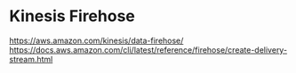 # Kinesis Firehose
https://aws.amazon.com/kinesis/data-firehose/
https://docs.aws.amazon.com/cli/latest/reference/firehose/create-delivery-stream.html